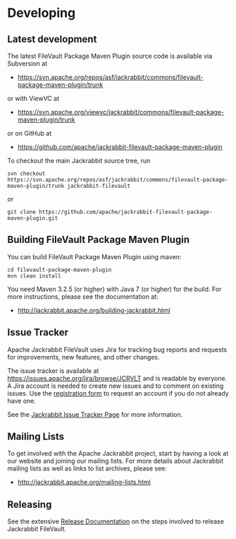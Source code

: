 <!--
   Licensed to the Apache Software Foundation (ASF) under one or more
   contributor license agreements.  See the NOTICE file distributed with
   this work for additional information regarding copyright ownership.
   The ASF licenses this file to You under the Apache License, Version 2.0
   (the "License"); you may not use this file except in compliance with
   the License.  You may obtain a copy of the License at

       http://www.apache.org/licenses/LICENSE-2.0

   Unless required by applicable law or agreed to in writing, software
   distributed under the License is distributed on an "AS IS" BASIS,
   WITHOUT WARRANTIES OR CONDITIONS OF ANY KIND, either express or implied.
   See the License for the specific language governing permissions and
   limitations under the License.
-->
Developing
==========

Latest development
------------------
The latest FileVault Package Maven Plugin source code is available via Subversion at

* https://svn.apache.org/repos/asf/jackrabbit/commons/filevault-package-maven-plugin/trunk

or with ViewVC at

* https://svn.apache.org/viewvc/jackrabbit/commons/filevault-package-maven-plugin/trunk

or on GitHub at

* https://github.com/apache/jackrabbit-filevault-package-maven-plugin


To checkout the main Jackrabbit source tree, run

    svn checkout https://svn.apache.org/repos/asf/jackrabbit/commons/filevault-package-maven-plugin/trunk jackrabbit-filevault
    
or

    git clone https://github.com/apache/jackrabbit-filevault-package-maven-plugin.git


Building FileVault Package Maven Plugin
------------------
You can build FileVault Package Maven Plugin using maven:

    cd filevault-package-maven-plugin
    mvn clean install

You need Maven 3.2.5 (or higher) with Java 7 (or higher) for the build.
For more instructions, please see the documentation at:

*  http://jackrabbit.apache.org/building-jackrabbit.html

Issue Tracker
-------------
Apache Jackrabbit FileVault uses Jira for tracking bug reports and requests for improvements, new features, 
and other changes.

The issue tracker is available at https://issues.apache.org/jira/browse/JCRVLT and is readable by everyone. 
A Jira account is needed to create new issues and to comment on existing issues. Use the
[registration form](https://issues.apache.org/jira/secure/Signup!default.jspa) to request an account if you 
do not already have one.

See the [Jackrabbit Issue Tracker Page](http://jackrabbit.apache.org/issue-tracker.html) for more information.


Mailing Lists
-------------
To get involved with the Apache Jackrabbit project, start by having a
look at our website and joining our mailing lists. For more details about
Jackrabbit mailing lists as well as links to list archives, please see:

* http://jackrabbit.apache.org/mailing-lists.html

Releasing
---------
See the extensive [Release Documentation](howto_release.html) on the steps
involved to release Jackrabbit FileVault.
